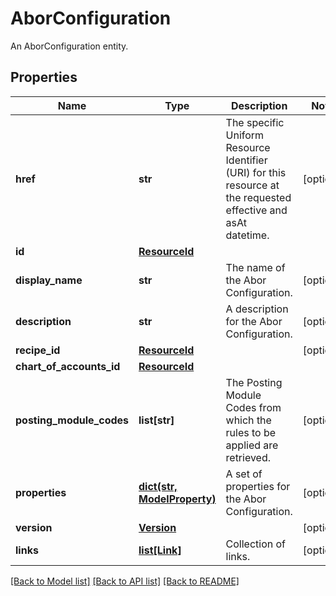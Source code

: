 # AborConfiguration

An AborConfiguration entity.

## Properties
Name | Type | Description | Notes
------------ | ------------- | ------------- | -------------
**href** | **str** | The specific Uniform Resource Identifier (URI) for this resource at the requested effective and asAt datetime. | [optional] 
**id** | [**ResourceId**](ResourceId.md) |  | 
**display_name** | **str** | The name of the Abor Configuration. | [optional] 
**description** | **str** | A description for the Abor Configuration. | [optional] 
**recipe_id** | [**ResourceId**](ResourceId.md) |  | [optional] 
**chart_of_accounts_id** | [**ResourceId**](ResourceId.md) |  | 
**posting_module_codes** | **list[str]** | The Posting Module Codes from which the rules to be applied are retrieved. | [optional] 
**properties** | [**dict(str, ModelProperty)**](ModelProperty.md) | A set of properties for the Abor Configuration. | [optional] 
**version** | [**Version**](Version.md) |  | [optional] 
**links** | [**list[Link]**](Link.md) | Collection of links. | [optional] 

[[Back to Model list]](../README.md#documentation-for-models) [[Back to API list]](../README.md#documentation-for-api-endpoints) [[Back to README]](../README.md)


